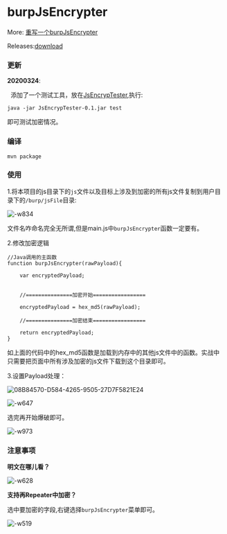 # burpJsEncrypter

More: [重写一个burpJsEncrypter](https://blog.gzsec.org/post/ReCode-A-BurpJsEncrypter/)

Releases:[download](https://github.com/TheKingOfDuck/burpJsEncrypter/releases/download/0.1/burpJsEncrypter-0.1.jar)

### 更新

**20200324**:

&nbsp;&nbsp;添加了一个测试工具，放在[JsEncrypTester](https://github.com/TheKingOfDuck/burpJsEncrypter/tree/master/JsEncrypTester/bin),执行:

```
java -jar JsEncrypTester-0.1.jar test
```
即可测试加密情况。

### 编译

```
mvn package
```

### 使用

1.将本项目的js目录下的`js`文件以及目标上涉及到加密的所有js文件复制到用户目录下的`/burp/jsFile`目录:

![-w834](https://thekingofduck.github.io/post-images/burpJsEncrypter//15848705260967/15848732791664.jpg)

文件名咋命名完全无所谓,但是main.js中`burpJsEncrypter`函数一定要有。

2.修改加密逻辑

```
//Java调用的主函数
function burpJsEncrypter(rawPayload){

	var encryptedPayload;


	//===============加密开始=================

	encryptedPayload = hex_md5(rawPayload);

	//===============加密结束=================

	return encryptedPayload;
}
```

如上面的代码中的hex_md5函数是加载到内存中的其他js文件中的函数。实战中只需要把页面中所有涉及加密的js文件下载到这个目录即可。

3.设置Payload处理：

![08B84570-D584-4265-9505-27D7F5821E24](https://thekingofduck.github.io/post-images/burpJsEncrypter//15848705260967/08B84570-D584-4265-9505-27D7F5821E24.png)

![-w647](https://thekingofduck.github.io/post-images/burpJsEncrypter//15848705260967/15848737403466.jpg)

选完再开始爆破即可。

![-w973](https://thekingofduck.github.io/post-images/burpJsEncrypter//15848705260967/15848739154768.jpg)

### 注意事项

**明文在哪儿看？**

![-w628](https://thekingofduck.github.io/post-images/burpJsEncrypter//15848705260967/15848741045333.jpg)

**支持再Repeater中加密？**

选中要加密的字段,右键选择`burpJsEncrypter`菜单即可。

![-w519](https://thekingofduck.github.io/post-images/burpJsEncrypter//15848705260967/15848741934886.jpg)

